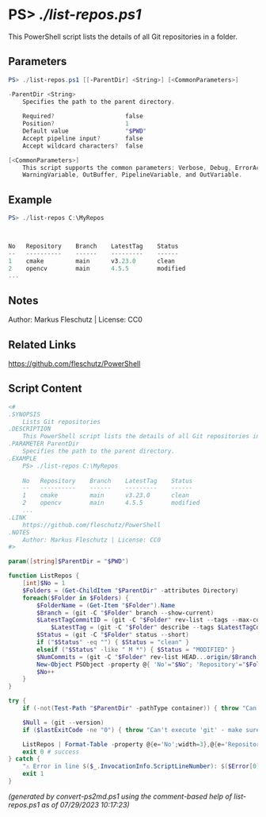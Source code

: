 PS> *./list-repos.ps1*
====================

This PowerShell script lists the details of all Git repositories in a folder.

Parameters
----------
```powershell
PS> ./list-repos.ps1 [[-ParentDir] <String>] [<CommonParameters>]

-ParentDir <String>
    Specifies the path to the parent directory.
    
    Required?                    false
    Position?                    1
    Default value                "$PWD"
    Accept pipeline input?       false
    Accept wildcard characters?  false

[<CommonParameters>]
    This script supports the common parameters: Verbose, Debug, ErrorAction, ErrorVariable, WarningAction, 
    WarningVariable, OutBuffer, PipelineVariable, and OutVariable.
```

Example
-------
```powershell
PS> ./list-repos C:\MyRepos



No   Repository    Branch    LatestTag    Status
--   ----------    ------    ---------    ------
1    cmake         main      v3.23.0      clean
2    opencv        main      4.5.5        modified
...

```

Notes
-----
Author: Markus Fleschutz | License: CC0

Related Links
-------------
https://github.com/fleschutz/PowerShell

Script Content
--------------
```powershell
<#
.SYNOPSIS
	Lists Git repositories
.DESCRIPTION
	This PowerShell script lists the details of all Git repositories in a folder.
.PARAMETER ParentDir
	Specifies the path to the parent directory.
.EXAMPLE
	PS> ./list-repos C:\MyRepos
	
	No   Repository    Branch    LatestTag    Status
	--   ----------    ------    ---------    ------
	1    cmake         main      v3.23.0      clean
	2    opencv        main      4.5.5        modified
	...
.LINK
	https://github.com/fleschutz/PowerShell
.NOTES
	Author: Markus Fleschutz | License: CC0
#>

param([string]$ParentDir = "$PWD")

function ListRepos { 
	[int]$No = 1
	$Folders = (Get-ChildItem "$ParentDir" -attributes Directory)
	foreach($Folder in $Folders) {
		$FolderName = (Get-Item "$Folder").Name
		$Branch = (git -C "$Folder" branch --show-current)
		$LatestTagCommitID = (git -C "$Folder" rev-list --tags --max-count=1)
	        $LatestTag = (git -C "$Folder" describe --tags $LatestTagCommitID)
		$Status = (git -C "$Folder" status --short)
		if ("$Status" -eq "") { $Status = "clean" }
		elseif ("$Status" -like " M *") { $Status = "MODIFIED" }
		$NumCommits = (git -C "$Folder" rev-list HEAD...origin/$Branch --count)
		New-Object PSObject -property @{ 'No'="$No"; 'Repository'="$FolderName"; 'Branch'="$Branch"; 'Latest_Tag'="$LatestTag"; 'Status'="$Status ↓$NumCommits"; }
		$No++
	}
}

try {
	if (-not(Test-Path "$ParentDir" -pathType container)) { throw "Can't access directory: $ParentDir" }

	$Null = (git --version)
	if ($lastExitCode -ne "0") { throw "Can't execute 'git' - make sure Git is installed and available" }

	ListRepos | Format-Table -property @{e='No';width=3},@{e='Repository';width=22},@{e='Branch';width=20},Latest_Tag,Status
	exit 0 # success
} catch {
	"⚠️ Error in line $($_.InvocationInfo.ScriptLineNumber): $($Error[0])"
	exit 1
}
```

*(generated by convert-ps2md.ps1 using the comment-based help of list-repos.ps1 as of 07/29/2023 10:17:23)*
